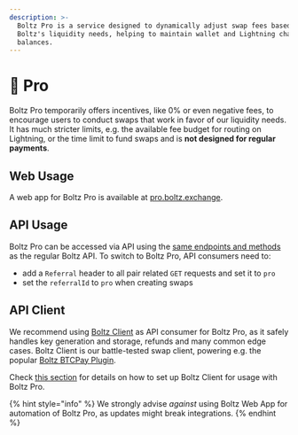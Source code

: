 ```yaml
---
description: >-
  Boltz Pro is a service designed to dynamically adjust swap fees based on
  Boltz's liquidity needs, helping to maintain wallet and Lightning channel
  balances.
---
```


# 🏅 Pro

Boltz Pro temporarily offers incentives, like 0% or even negative fees, to encourage users to conduct swaps that work in favor of our liquidity needs. It has much stricter limits, e.g. the available fee budget for routing on Lightning, or the time limit to fund swaps and is **not designed for regular payments**.

## Web Usage

A web app for Boltz Pro is available at [pro.boltz.exchange](https://pro.boltz.exchange/).

## API Usage

Boltz Pro can be accessed via API using the [same endpoints and methods](api-v2.md) as the regular Boltz API. To switch to Boltz Pro, API consumers need to:

* add a `Referral` header to all pair related `GET` requests and set it to `pro`
* set the `referralId` to `pro` when creating swaps

## API Client

We recommend using [Boltz Client](https://github.com/BoltzExchange/boltz-client) as API consumer for Boltz Pro, as it safely handles key generation and storage, refunds and many common edge cases. Boltz Client is our battle-tested swap client, powering e.g. the popular [Boltz BTCPay Plugin](https://github.com/BoltzExchange/boltz-btcpay-plugin).


Check [this section](https://docs.boltz.exchange/boltz-client/boltz-pro) for details on how to set up Boltz Client for usage with Boltz Pro.

{% hint style="info" %}
We strongly advise _against_ using Boltz Web App for automation of Boltz Pro, as updates might break integrations.
{% endhint %}
